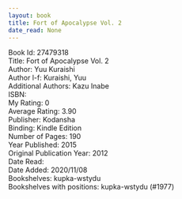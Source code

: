 ```yaml
---
layout: book
title: Fort of Apocalypse Vol. 2
date_read: None
---
```


Book Id: 27479318<br />
Title: Fort of Apocalypse Vol. 2<br />
Author: Yuu Kuraishi<br />
Author l-f: Kuraishi, Yuu<br />
Additional Authors: Kazu Inabe<br />
ISBN: <br />
My Rating: 0<br />
Average Rating: 3.90<br />
Publisher: Kodansha<br />
Binding: Kindle Edition<br />
Number of Pages: 190<br />
Year Published: 2015<br />
Original Publication Year: 2012<br />
Date Read: <br />
Date Added: 2020/11/08<br />
Bookshelves: kupka-wstydu<br />
Bookshelves with positions: kupka-wstydu (#1977)<br />

